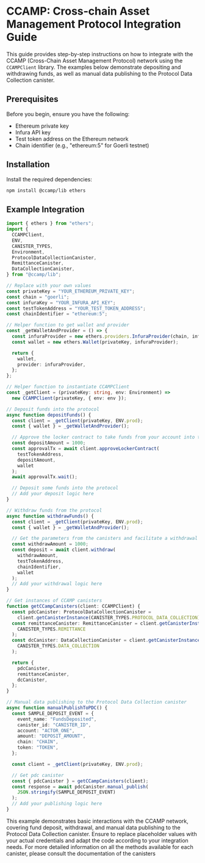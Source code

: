 # CCAMP: Cross-chain Asset Management Protocol Integration Guide

This guide provides step-by-step instructions on how to integrate with the CCAMP (Cross-Chain Asset Management Protocol) network using the `CCAMPClient` library. The examples below demonstrate depositing and withdrawing funds, as well as manual data publishing to the Protocol Data Collection canister.

## Prerequisites

Before you begin, ensure you have the following:

- Ethereum private key
- Infura API key
- Test token address on the Ethereum network
- Chain identifier (e.g., "ethereum:5" for Goerli testnet)

## Installation

Install the required dependencies:

```bash
npm install @ccamp/lib ethers
```

## Example Integration

```typescript
import { ethers } from "ethers";
import {
  CCAMPClient,
  ENV,
  CANISTER_TYPES,
  Environment,
  ProtocolDataCollectionCanister,
  RemittanceCanister,
  DataCollectionCanister,
} from "@ccamp/lib";

// Replace with your own values
const privateKey = "YOUR_ETHEREUM_PRIVATE_KEY";
const chain = "goerli";
const infuraKey = "YOUR_INFURA_API_KEY";
const testTokenAddress = "YOUR_TEST_TOKEN_ADDRESS";
const chainIdentifier = "ethereum:5";

// Helper function to get wallet and provider
const _getWalletAndProvider = () => {
  const infuraProvider = new ethers.providers.InfuraProvider(chain, infuraKey);
  const wallet = new ethers.Wallet(privateKey, infuraProvider);

  return {
    wallet,
    provider: infuraProvider,
  };
};

// Helper function to instantiate CCAMPClient
const _getClient = (privateKey: string, env: Environment) =>
  new CCAMPClient(privateKey, { env: env });

// Deposit funds into the protocol
async function depositFunds() {
  const client = _getClient(privateKey, ENV.prod);
  const { wallet } = _getWalletAndProvider();

  // Approve the locker contract to take funds from your account into the network
  const depositAmount = 1000;
  const approvalTx = await client.approveLockerContract(
    testTokenAddress,
    depositAmount,
    wallet
  );
  await approvalTx.wait();

  // Deposit some funds into the protocol
  // Add your deposit logic here
}

// Withdraw funds from the protocol
async function withdrawFunds() {
  const client = _getClient(privateKey, ENV.prod);
  const { wallet } = _getWalletAndProvider();

  // Get the parameters from the canisters and facilitate a withdrawal from the smart contract
  const withdrawAmount = 1000;
  const deposit = await client.withdraw(
    withdrawAmount,
    testTokenAddress,
    chainIdentifier,
    wallet
  );
  // Add your withdrawal logic here
}

// Get instances of CCAMP canisters
function getCCampCanisters(client: CCAMPClient) {
  const pdcCanister: ProtocolDataCollectionCanister =
    client.getCanisterInstance(CANISTER_TYPES.PROTOCOL_DATA_COLLECTION);
  const remittanceCanister: RemittanceCanister = client.getCanisterInstance(
    CANISTER_TYPES.REMITTANCE
  );
  const dcCanister: DataCollectionCanister = client.getCanisterInstance(
    CANISTER_TYPES.DATA_COLLECTION
  );

  return {
    pdcCanister,
    remittanceCanister,
    dcCanister,
  };
}

// Manual data publishing to the Protocol Data Collection canister
async function manualPublishToPDC() {
  const SAMPLE_DEPOSIT_EVENT = {
    event_name: "FundsDeposited",
    canister_id: "CANISTER_ID",
    account: "ACTOR_ONE",
    amount: "DEPOSIT_AMOUNT",
    chain: "CHAIN",
    token: "TOKEN",
  };

  const client = _getClient(privateKey, ENV.prod);

  // Get pdc canister
  const { pdcCanister } = getCCampCanisters(client);
  const response = await pdcCanister.manual_publish(
    JSON.stringify(SAMPLE_DEPOSIT_EVENT)
  );
  // Add your publishing logic here
}
```



This example demonstrates basic interactions with the CCAMP network, covering fund deposit, withdrawal, and manual data publishing to the Protocol Data Collection canister. Ensure to replace placeholder values with your actual credentials and adapt the code according to your integration needs. For more detailed information on all the methods available for each canister, please consult the documentation of the canisters
